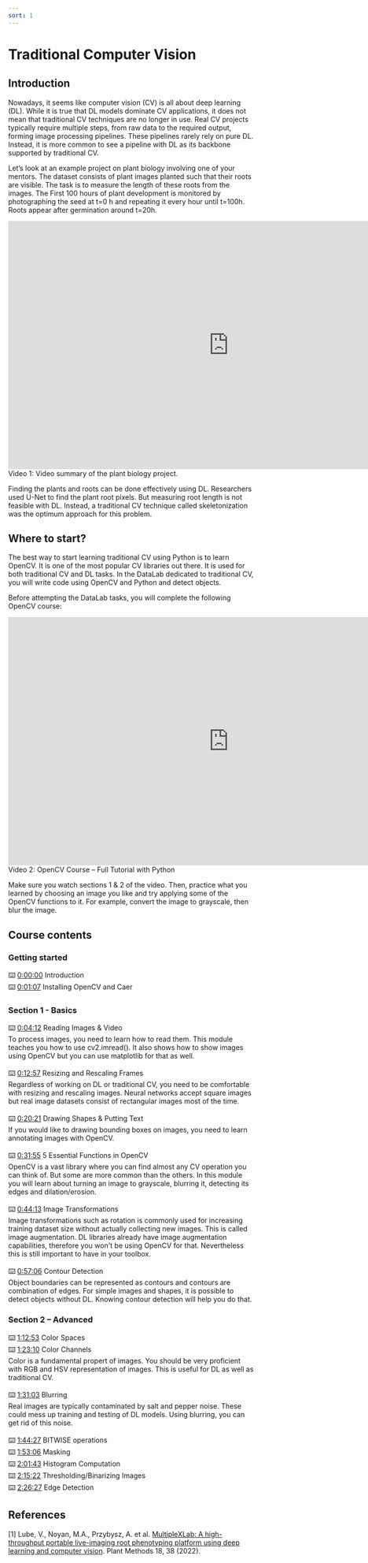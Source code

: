 ```yaml
---
sort: 1
---
```


# Traditional Computer Vision

## Introduction

Nowadays, it seems like computer vision (CV) is all about deep learning (DL). While it is true that DL models dominate CV applications, it does not mean that traditional CV techniques are no longer in use. Real CV projects typically require multiple steps, from raw data to the required output, forming image processing pipelines. These pipelines rarely rely on pure DL. Instead, it is more common to see a pipeline with DL as its backbone supported by traditional CV.

Let’s look at an example project on plant biology involving one of your mentors. The dataset consists of plant images planted such that their roots are visible. The task is to measure the length of these roots from the images. The First 100 hours of plant development is monitored by photographing the seed at t=0 h and repeating it every hour until t=100h. Roots appear after germination around t=20h.

<iframe width="896" height="504" src="https://www.youtube-nocookie.com/embed/U_BoKRrSzqA" title="YouTube video player" frameborder="0" allow="accelerometer; autoplay; clipboard-write; encrypted-media; gyroscope; picture-in-picture" allowfullscreen></iframe>
Video 1: Video summary of the plant biology project.

Finding the plants and roots can be done effectively using DL. Researchers used U-Net to find the plant root pixels. But measuring root length is not feasible with DL. Instead, a traditional CV technique called skeletonization was the optimum approach for this problem.

## Where to start?

The best way to start learning traditional CV using Python is to learn OpenCV. It is one of the most popular CV libraries out there. It is used for both traditional CV and DL tasks. In the DataLab dedicated to traditional CV, you will write code using OpenCV and Python and detect objects.

Before attempting the DataLab tasks, you will complete the following OpenCV course:

<iframe width="896" height="504" src="https://www.youtube-nocookie.com/embed/oXlwWbU8l2o" title="YouTube video player" frameborder="0" allow="accelerometer; autoplay; clipboard-write; encrypted-media; gyroscope; picture-in-picture" allowfullscreen></iframe>
Video 2: OpenCV Course – Full Tutorial with Python

Make sure you watch sections 1 & 2 of the video. Then, practice what you learned by choosing an image you like and try applying some of the OpenCV functions to it. For example, convert the image to grayscale, then blur the image.

## Course contents

### Getting started
⌨️ [0:00:00](https://www.youtube.com/watch?v=oXlwWbU8l2o&t=0s) Introduction\
⌨️ [0:01:07](https://www.youtube.com/watch?v=oXlwWbU8l2o&t=67s) Installing OpenCV and Caer
### Section 1 - Basics
⌨️ [0:04:12](https://www.youtube.com/watch?v=oXlwWbU8l2o&t=252s) Reading Images & Video\
To process images, you need to learn how to read them. This module teaches you how to use cv2.imread(). It also shows how to show images using OpenCV but you can use matplotlib for that as well.\
\
⌨️ [0:12:57](https://www.youtube.com/watch?v=oXlwWbU8l2o&t=777s) Resizing and Rescaling Frames \
Regardless of working on DL or traditional CV, you need to be comfortable with resizing and rescaling images. Neural networks accept square images but real image datasets consist of rectangular images most of the time.\
\
⌨️ [0:20:21](https://www.youtube.com/watch?v=oXlwWbU8l2o&t=1221s) Drawing Shapes & Putting Text\
If you would like to drawing bounding boxes on images, you need to learn annotating images with OpenCV.\
\
⌨️ [0:31:55](https://www.youtube.com/watch?v=oXlwWbU8l2o&t=1915s) 5 Essential Functions in OpenCV \
OpenCV is a vast library where you can find almost any CV operation you can think of. But some are more common than the others. In this module you will learn about turning an image to grayscale, blurring it, detecting its edges and dilation/erosion.\
\
⌨️ [0:44:13](https://www.youtube.com/watch?v=oXlwWbU8l2o&t=2653s) Image Transformations\
Image transformations such as rotation is commonly used for increasing training dataset size without actually collecting new images. This is called image augmentation. DL libraries already have image augmentation capabilities, therefore you won't be using OpenCV for that. Nevertheless this is still important to have in your toolbox.\
\
⌨️ [0:57:06](https://www.youtube.com/watch?v=oXlwWbU8l2o&t=3426s) Contour Detection\
Object boundaries can be represented as contours and contours are combination of edges. For simple images and shapes, it is possible to detect objects without DL. Knowing contour detection will help you do that.

### Section 2 – Advanced
⌨️ [1:12:53](https://www.youtube.com/watch?v=oXlwWbU8l2o&t=4373s) Color Spaces \
⌨️ [1:23:10](https://www.youtube.com/watch?v=oXlwWbU8l2o&t=4990s) Color Channels \
Color is a fundamental propert of images. You should be very proficient with RGB and HSV representation of images. This is useful for DL as well as traditional CV.\
\
⌨️ [1:31:03](https://www.youtube.com/watch?v=oXlwWbU8l2o&t=5463s) Blurring \
Real images are typically contaminated by salt and pepper noise. These could mess up training and testing of DL models. Using blurring, you can get rid of this noise.\
\
⌨️ [1:44:27](https://www.youtube.com/watch?v=oXlwWbU8l2o&t=6267s) BITWISE operations\
⌨️ [1:53:06](https://www.youtube.com/watch?v=oXlwWbU8l2o&t=6786s) Masking\
⌨️ [2:01:43](https://www.youtube.com/watch?v=oXlwWbU8l2o&t=7303s) Histogram Computation \
⌨️ [2:15:22](https://www.youtube.com/watch?v=oXlwWbU8l2o&t=8122s) Thresholding/Binarizing Images \
⌨️ [2:26:27](https://www.youtube.com/watch?v=oXlwWbU8l2o&t=8787s) Edge Detection

## References

[1] Lube, V., Noyan, M.A., Przybysz, A. et al. [MultipleXLab: A high-throughput portable live-imaging root phenotyping platform using deep learning and computer vision](https://doi.org/10.1186/s13007-022-00864-4). Plant Methods 18, 38 (2022).
